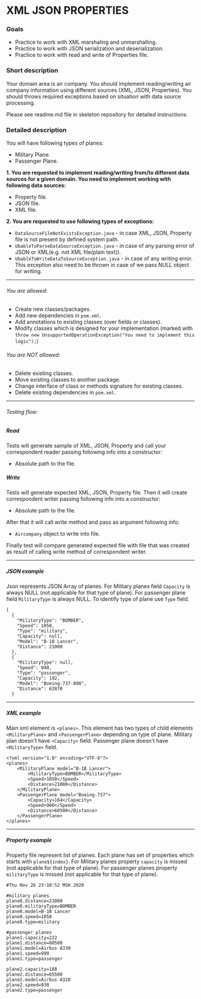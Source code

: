 # XML JSON PROPERTIES

### Goals
- Practice to work with XML marshaling and unmarshalling.
- Practice to work with JSON serialization and deserialization.
- Practice to work with read and write of Properties file.

### Short description
Your domain area is air company. You should implement reading/writing air company information using different sources (XML, JSON, Properties). You should throws required exceptions based on situation with data source processing.

Please see readme.md  file in skeleton repository for detailed instructions.


### Detailed description
You will have following types of planes:

- Military Plane.
- Passenger Plane.

**1. You are requested to implement reading/writing from/to different data sources for a given domain. You need to implement
working with following data sources:**
- Property file.
- JSON file.
- XML file.

**2. You are requested to use following types of exceptions:**
- `DataSourceFileNotExistsException.java` - in case XML, JSON, Property file is not present by defined system path.
- `UbableToParseDataSourceException.java` - in case of any parsing error of JSON or XML(e.g. not XML file(plain text)).
- `UbableToWriteDataToSourceException.java` - in case of any writing error. This exception also need to be thrown in case of we pass NULL object for writing.


---
###### You are allowed:

- Create new classes/packages.
- Add new dependencies in `pom.xml`.
- Add annotations to existing classes (over fields or classes).
- Modify classes which is designed for your implementation (marked with `throw new UnsupportedOperationException("You need to implement this logic");`)

###### You are NOT allowed:

- Delete existing classes.
- Move existing classes to another package.
- Change interface of class or methods signature for existing classes.
- Delete existing dependencies in `pom.xml`.

---

###### Testing flow:
##### Read
Tests will generate sample of XML, JSON, Property and call your correspondent reader passing following info into a constructor:
- Absolute path to the file.
##### Write
Tests will generate expected XML, JSON, Property file. Then it will create correspondent writer passing following info into a constructor:
- Absolute path to the file.

After that it will call write method and pass as argument following info:
- `Aircompany` object to write into file.

Finally test will compare generated expected file with file that was created as result of calling write method of correspondent writer.

---
##### JSON example
Json  represents JSON Array of planes. For Military planes field `Capacity` is always NULL (not applicable for that type of plane).
For passenger plane field `MilitaryType` is always NULL. To identify type of plane use `Type` field.

```
[
  {
    "MilitaryType": "BOMBER",
    "Speed": 1050,
    "Type": "military",
    "Capacity": null,
    "Model": "B-1B Lancer",
    "Distance": 21000
  },
  {
    "MilitaryType": null,
    "Speed": 940,
    "Type": "passenger",
    "Capacity": 192,
    "Model": "Boeing-737-800",
    "Distance": 63870
  }
```
---
##### XML example
Main xml element is `<planes>`. This element has two types of child elements `<MilitaryPlane>` and `<PassengerPlane>` depending on type of plane.
Military plan doesn't have `<Capacity>` field. Passenger plane doesn't have `<MilitaryType>` field.

```
<?xml version="1.0" encoding="UTF-8"?>
<planes>
    <MilitaryPlane model="B-1B Lancer">
        <MilitaryType>BOMBER</MilitaryType>
        <Speed>1050</Speed>
        <Distance>21000</Distance>
    </MilitaryPlane>
    <PassengerPlane model="Boeing-737">
        <Capacity>164</Capacity>
        <Speed>900</Speed>
        <Distance>60500</Distance>
    </PassengerPlane>
</planes>
```
---
##### Property example
Property file represent list of planes. Each plane has set of properties which starts with `plane${index}`. For Military planes property `capacity` is missed (not applicable for that type of plane).
For passenger planes property `militaryType` is missed (not applicable for that type of plane).

```
#Thu Nov 26 23:10:52 MSK 2020

#military planes
plane0.distance=21000
plane0.militaryType=BOMBER
plane0.model=B-1B Lancer
plane0.speed=1050
plane0.type=military

#passenger planes
plane1.capacity=222
plane1.distance=80500
plane1.model=Airbus A330
plane1.speed=990
plane1.type=passenger

plane2.capacity=188
plane2.distance=65500
plane2.model=Airbus A320
plane2.speed=930
plane2.type=passenger
```
